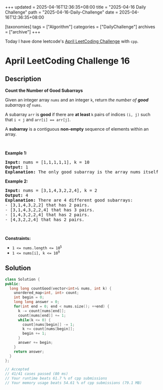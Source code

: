 +++
updated = 2025-04-16T12:36:35+08:00
title = "2025-04-16 Daily Challenge"
path = "2025-04-16-Daily-Challenge"
date = 2025-04-16T12:36:35+08:00

[taxonomies]
tags = ["Algorithm"]
categories = ["DailyChallenge"]
archives = ["archive"]
+++

Today I have done leetcode's [April LeetCoding Challenge](https://leetcode.com/problems/count-the-number-of-good-subarrays/) with `cpp`.

<!-- more -->

# April LeetCoding Challenge 16

## Description

**Count the Number of Good Subarrays**

<p>Given an integer array <code>nums</code> and an integer <code>k</code>, return <em>the number of <strong>good</strong> subarrays of</em> <code>nums</code>.</p>

<p>A subarray <code>arr</code> is <strong>good</strong> if there are <strong>at least </strong><code>k</code> pairs of indices <code>(i, j)</code> such that <code>i &lt; j</code> and <code>arr[i] == arr[j]</code>.</p>

<p>A <strong>subarray</strong> is a contiguous <strong>non-empty</strong> sequence of elements within an array.</p>

<p>&nbsp;</p>
<p><strong class="example">Example 1:</strong></p>

<pre><strong>Input:</strong> nums = [1,1,1,1,1], k = 10
<strong>Output:</strong> 1
<strong>Explanation:</strong> The only good subarray is the array nums itself.
</pre>

<p><strong class="example">Example 2:</strong></p>

<pre><strong>Input:</strong> nums = [3,1,4,3,2,2,4], k = 2
<strong>Output:</strong> 4
<strong>Explanation:</strong> There are 4 different good subarrays:
- [3,1,4,3,2,2] that has 2 pairs.
- [3,1,4,3,2,2,4] that has 3 pairs.
- [1,4,3,2,2,4] that has 2 pairs.
- [4,3,2,2,4] that has 2 pairs.
</pre>

<p>&nbsp;</p>
<p><strong>Constraints:</strong></p>

<ul>
	<li><code>1 &lt;= nums.length &lt;= 10<sup>5</sup></code></li>
	<li><code>1 &lt;= nums[i], k &lt;= 10<sup>9</sup></code></li>
</ul>


## Solution

``` cpp
class Solution {
public:
  long long countGood(vector<int>& nums, int k) {
    unordered_map<int, int> count;
    int begin = 0;
    long long answer = 0;
    for(int end = 0; end < nums.size(); ++end) {
      k -= count[nums[end]];
      count[nums[end]] += 1;
      while(k <= 0) {
        count[nums[begin]] -= 1;
        k += count[nums[begin]];
        begin += 1;
      }
      answer += begin;
    }
    return answer;
  }
};

// Accepted
// 41/41 cases passed (80 ms)
// Your runtime beats 61.7 % of cpp submissions
// Your memory usage beats 54.61 % of cpp submissions (79.1 MB)
```
